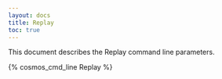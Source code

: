 ```yaml
---
layout: docs
title: Replay
toc: true
---
```


This document describes the Replay command line parameters.

{% cosmos_cmd_line Replay %}
